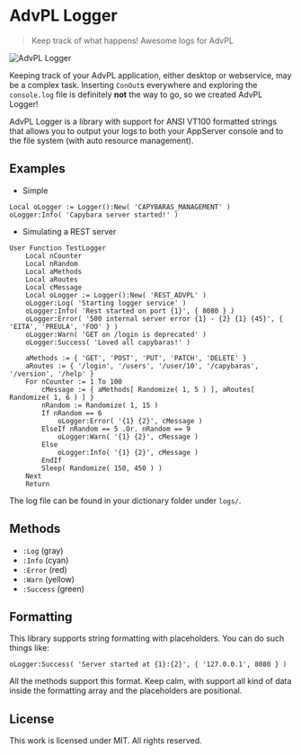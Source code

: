 # AdvPL Logger

> Keep track of what happens! Awesome logs for AdvPL

![AdvPL Logger](https://i.imgur.com/MQw7hER.png)

Keeping track of your AdvPL application, either desktop or webservice, may be a complex task. Inserting `ConOut`s everywhere
and exploring the `console.log` file is definitely **not** the way to go, so we created AdvPL Logger!

AdvPL Logger is a library with support for ANSI VT100 formatted strings that allows you to output your logs to both your
AppServer console and to the file system (with auto resource management).

## Examples

- Simple
```xbase
Local oLogger := Logger():New( 'CAPYBARAS_MANAGEMENT' )
oLogger:Info( 'Capybara server started!' )
```

- Simulating a REST server
```xbase
User Function TestLogger
    Local nCounter
    Local nRandom
    Local aMethods
    Local aRoutes
    Local cMessage
    Local oLogger := Logger():New( 'REST_ADVPL' )
    oLogger:Log( 'Starting logger service' )
    oLogger:Info( 'Rest started on port {1}', { 8080 } )
    oLogger:Error( '500 internal server error {1} - {2} {1} {45}', { 'EITA', 'PREULA', 'FOO' } )
    oLogger:Warn( 'GET on /login is deprecated' )
    oLogger:Success( 'Loved all capybaras!' )

    aMethods := { 'GET', 'POST', 'PUT', 'PATCH', 'DELETE' }
    aRoutes := { '/login', '/users', '/user/10', '/capybaras', '/version', '/help' }
    For nCounter := 1 To 100
        cMessage := { aMethods[ Randomize( 1, 5 ) ], aRoutes[ Randomize( 1, 6 ) ] }
        nRandom := Randomize( 1, 15 )
        If nRandom == 6
            oLogger:Error( '{1} {2}', cMessage )
        ElseIf nRandom == 5 .Or. nRandom == 9
            oLogger:Warn( '{1} {2}', cMessage )
        Else
            oLogger:Info( '{1} {2}', cMessage )
        EndIf
        Sleep( Randomize( 150, 450 ) )
    Next
    Return
```

The log file can be found in your dictionary folder under `logs/`.

## Methods

- `:Log` (gray)
- `:Info` (cyan)
- `:Error` (red)
- `:Warn` (yellow)
- `:Success` (green)

## Formatting

This library supports string formatting with placeholders. You can do such things like:

```xbase
oLogger:Success( 'Server started at {1}:{2}', { '127.0.0.1', 8080 } )
```

All the methods support this format. Keep calm, with support all kind of data inside the formatting array and the
placeholders are positional.

## License

This work is licensed under MIT. All rights reserved.
